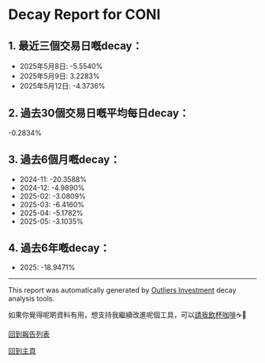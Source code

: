 # Decay Report for CONI

## 1. 最近三個交易日嘅decay：

- 2025年5月8日: -5.5540%
- 2025年5月9日: 3.2283%
- 2025年5月12日: -4.3736%

## 2. 過去30個交易日嘅平均每日decay：
-0.2834%

## 3. 過去6個月嘅decay：

- 2024-11: -20.3588%
- 2024-12: -4.9890%
- 2025-02: -3.0809%
- 2025-03: -6.4160%
- 2025-04: -5.1782%
- 2025-05: -3.1035%

## 4. 過去6年嘅decay：

- 2025: -18.9471%


***

This report was automatically generated by [Outliers Investment](https://outliersecon.github.io/Outliers-Investment/) decay analysis tools.

如果你覺得呢啲資料有用，想支持我繼續改進呢個工具，可以[請我飲杯咖啡](https://buymeacoffee.com/outliersecon)☕🙏

[回到報告列表](https://outliersecon.github.io/Outliers-Investment/reports/reports_public)

[回到主頁](https://outliersecon.github.io/Outliers-Investment/)